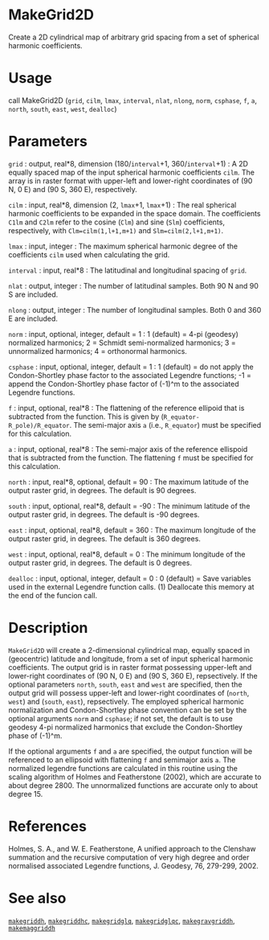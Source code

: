 # MakeGrid2D

Create a 2D cylindrical map of arbitrary grid spacing from a set of spherical harmonic coefficients.

# Usage

call MakeGrid2D (`grid`, `cilm`, `lmax`, `interval`, `nlat`, `nlong`, `norm`, `csphase`, `f`, `a`, `north`, `south`, `east`, `west`, `dealloc`)

# Parameters

`grid` : output, real\*8, dimension (180/`interval`+1, 360/`interval`+1)
:   A 2D equally spaced map of the input spherical harmonic coefficients `cilm`. The  array is in raster format with upper-left and lower-right coordinates of (90 N, 0 E) and (90 S, 360 E), respectively.

`cilm` : input, real\*8, dimension (2, `lmax`+1, `lmax`+1)
:   The real spherical harmonic coefficients to be expanded in the space domain. The coefficients `C1lm` and `C2lm` refer to the cosine (`Clm`) and sine (`Slm`) coefficients, respectively, with `Clm=cilm(1,l+1,m+1)` and `Slm=cilm(2,l+1,m+1)`. 
	
`lmax` : input, integer
:   The maximum spherical harmonic degree of the coefficients `cilm` used when calculating the grid.

`interval` : input, real\*8
:   The latitudinal and longitudinal spacing of `grid`.
	
`nlat` : output, integer
:   The number of latitudinal samples. Both 90 N and 90 S are included.

`nlong` : output, integer
:   The number of longitudinal samples. Both 0 and 360 E are included.
	
`norm` : input, optional, integer, default = 1
:   1 (default) = 4-pi (geodesy) normalized harmonics; 2 = Schmidt semi-normalized harmonics; 3 = unnormalized harmonics; 4 = orthonormal harmonics.

`csphase` : input, optional, integer, default = 1
:   1 (default) = do not apply the Condon-Shortley phase factor to the associated Legendre functions; -1 = append the Condon-Shortley phase factor of (-1)^m to the associated Legendre functions.

`f` : input, optional, real\*8
:   The flattening of the reference ellipoid that is subtracted from the function. This is given by (`R_equator-R_pole)/R_equator`. The semi-major axis `a` (i.e., `R_equator`) must be specified for this calculation.

`a` : input, optional, real\*8
:   The semi-major axis of the reference ellispoid that is subtracted from the function. The flattening `f` must be specified for this calculation.

`north` : input, real*8, optional, default = 90
:   The maximum latitude of the output raster grid, in degrees. The default is 90 degrees.

`south` : input, optional, real\*8, default = -90
:   The minimum latitude of the output raster grid, in degrees. The default is -90 degrees.

`east` : input, optional, real\*8, default = 360
:   The maximum longitude of the output raster grid, in degrees. The default is 360 degrees.

`west` : input, optional, real\*8, default = 0
:   The minimum longitude of the output raster grid, in degrees. The default is 0 degrees.

`dealloc` : input, optional, integer, default = 0
:   0 (default) = Save variables used in the external Legendre function calls. (1) Deallocate this memory at the end of the funcion call.

# Description

`MakeGrid2D` will create a 2-dimensional cylindrical map, equally spaced in (geocentric) latitude and longitude, from a set of input spherical harmonic coefficients. The output grid is in raster format possessing upper-left and lower-right coordinates of (90 N, 0 E) and (90 S, 360 E), repsectively. If the optional parameters `north`, `south`, `east` and `west` are specified, then the output grid will possess upper-left and lower-right coordinates of (`north`, `west`) and (`south`, `east`), repsectively. The employed spherical harmonic normalization and Condon-Shortley phase convention can be set by the optional arguments `norm` and `csphase`; if not set, the default is to use geodesy 4-pi normalized harmonics that exclude the Condon-Shortley phase of (-1)^m.

If the optional arguments `f` and `a` are specified, the output function will be referenced to an ellipsoid with flattening `f` and semimajor axis `a`. The normalized legendre functions are calculated in this routine using the scaling algorithm of Holmes and Featherstone (2002), which are accurate to about degree 2800. The unnormalized functions are accurate only to about degree 15. 

# References

Holmes, S. A., and W. E. Featherstone, A unified approach to the Clenshaw summation and the recursive computation of very high degree and order normalised associated Legendre functions, J. Geodesy, 76, 279-299, 2002.

# See also

[`makegriddh`](makegriddh.html), [`makegriddhc`](makegriddhc.html), [`makegridglq`](makegridglq.html), [`makegridglqc`](makegridglqc.html), [`makegravgriddh`](makegravgriddh.html), [`makemaggriddh`](makemaggriddh.html)
